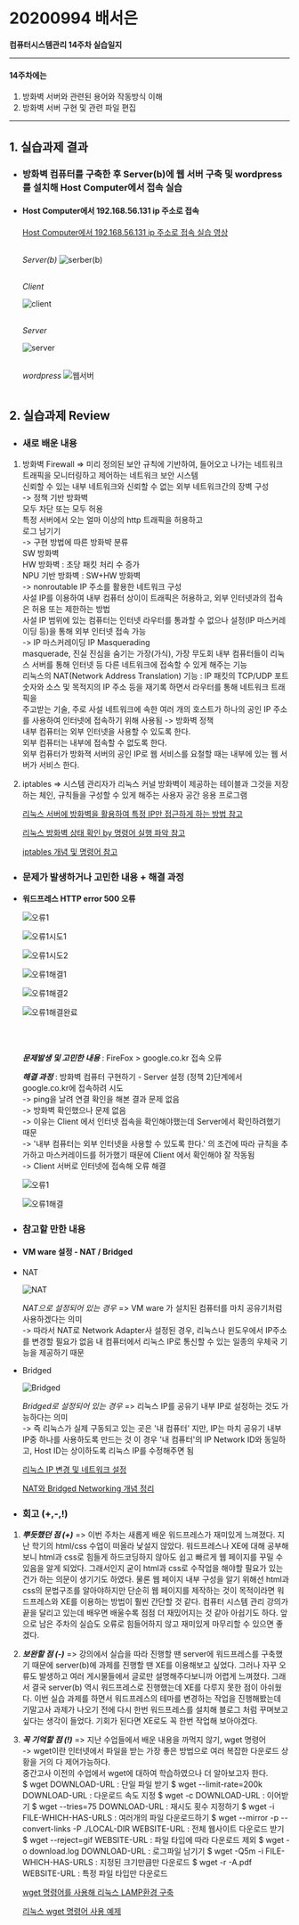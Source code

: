 # 20200994 배서은
**컴퓨터시스템관리 14주차 실습일지**

---
#### 14주차에는 
1. 방화벽 서버와 관련된 용어와 작동방식 이해
2. 방화벽 서버 구현 및 관련 파일 편집
---

## 1. 실습과제 결과

* ### **방화벽 컴퓨터를 구축한 후 Server(b)에 웹 서버 구축 및 wordpress를 설치해 Host Computer에서 접속 실습**
  
* #### **Host Computer에서 192.168.56.131 ip 주소로 접속** <br>

    [Host Computer에서 192.168.56.131 ip 주소로 접속 실습 영상](https://baedevelog.tistory.com/12)
    <br><br>

     *Server(b)*
     ![serber(b)](https://user-images.githubusercontent.com/77660379/120380549-465f7280-c35c-11eb-9198-cc021e5ca84e.JPG)

    <br>*Client*

     ![client](https://user-images.githubusercontent.com/77660379/120380563-49f2f980-c35c-11eb-909d-7d27da10186a.JPG)

     <br>*Server*

     ![server](https://user-images.githubusercontent.com/77660379/120380570-4bbcbd00-c35c-11eb-88b9-d7b390237696.JPG)

     <br>*wordpress*
     ![웹서버](https://user-images.githubusercontent.com/77660379/120380575-4d868080-c35c-11eb-9e4f-4507dbad418d.JPG)
    <br><br>

## 2. 실습과제 Review

* ### **새로 배운 내용**

1. 방화벽 Firewall
    => 미리 정의된 보안 규칙에 기반하여, 들어오고 나가는 네트워크 트래픽을 모니터링하고 제어하는 네트워크 보안 시스템<br>
       신뢰할 수 있는 내부 네트워크와 신뢰할 수 없는 외부 네트워크간의 장벽 구성<br>
       -> 정책 기반 방화벽<br>
            모두 차단 또는 모두 허용<br>
            특정 서버에서 오는 얼마 이상의 http 트래픽을 허용하고 <br>로그 남기기<br>
       -> 구현 방법에 따른 방화뱍 분류<br>
            SW 방화벽<br>
            HW 방화벽 : 초당 패킷 처리 수 증가<br>
            NPU 기반 방화벽 : SW+HW 방화벽<br>
       -> nonroutable IP 주소를 활용한 네트워크 구성<br>
            사설 IP를 이용하여 내부 컴퓨터 상이이 트래픽은 허용하고, 외부 인터넷과의 접속은 허용 또는 제한하는 방법<br>
            사설 IP 범위에 있는 컴퓨터는 인터넷 라우터를 통과할 수 없으나 설정(IP 마스커레이딩 등)을 통해 외부 인터넷 접속 가능<br>
       -> IP 마스커레이딩 IP Masquerading<br>
            masquerade, 진실 진심을 숨기는 가장(가식), 가장 무도회
            내부 컴퓨터들이 리눅스 서버를 통해 인터넷 등 다른 네트워크에 접속할 수 있게 해주는 기능<br>
            리눅스의 NAT(Network Address Translation) 기능 : IP 패킷의 TCP/UDP 포트 숫자와 소스 및 목적지의 IP 주소 등을 재기록 하면서 라우터를 통해 네트워크 트래픽을 <br>주고받는 기술, 주로 사설 네트워크에 속한 여러 개의 호스트가 하나의 공인 IP 주소를 사용하여 인터넷에 접속하기 위해 사용됨
       -> 방화벽 정책<br>
            내부 컴퓨터는 외부 인터넷을 사용할 수 있도록 한다.<br>
            외부 컴퓨터는 내부에 접속할 수 없도록 한다.<br>
            외부 컴퓨터가 방화젹 서버의 공인 IP로 웹 서비스를 요철할 때는 내부에 있는 웹 서버가 서비스 한다.<br>

2. iptables
    => 시스템 관리자가 리눅스 커널 방화벽이 제공하는 테이블과 그것을 저장하는 체인, 규칙들을 구성할 수 있게 해주는 사용자 공간 응용 프로그램

    [리눅스 서버에 방화벽을 활용하여 특정 IP만 접근하게 하는 방법 참고](https://uxgjs.tistory.com/162)

    [리눅스 방화벽 상태 확인 by 명령어 실행 파악 참고](https://jootc.com/p/201808031482)

    [iptables 개념 및 명령어 참고](https://linuxstory1.tistory.com/entry/iptables-%EA%B8%B0%EB%B3%B8-%EB%AA%85%EB%A0%B9%EC%96%B4-%EB%B0%8F-%EC%98%B5%EC%85%98-%EB%AA%85%EB%A0%B9%EC%96%B4)

* ### **문제가 발생하거나 고민한 내용 + 해결 과정**

- **워드프레스 HTTP error 500 오류**

    ![오류1](https://user-images.githubusercontent.com/77660379/119448473-5a0f4580-bd6c-11eb-85b0-1f17e7cee39f.JPG)

    ![오류1시도1](https://user-images.githubusercontent.com/77660379/119448479-5c719f80-bd6c-11eb-8f51-82abb7ee4194.JPG)

    ![오류1시도2](https://user-images.githubusercontent.com/77660379/119448481-5d0a3600-bd6c-11eb-9bbb-b5b7999461d8.JPG)

    ![오류1해결1](https://user-images.githubusercontent.com/77660379/119448482-5d0a3600-bd6c-11eb-89ae-1d3affce4421.JPG)

    ![오류1해결2](https://user-images.githubusercontent.com/77660379/119448483-5da2cc80-bd6c-11eb-8c82-30109540064b.JPG)

    ![오류1해결완료](https://user-images.githubusercontent.com/77660379/119448485-5e3b6300-bd6c-11eb-8def-63d45cf905d5.JPG)

    <br><br>

    ***문제발생 및 고민한 내용*** : FireFox > google.co.kr 접속 오류

    ***해결 과정*** : 방화벽 컴퓨터 구현하기 - Server 설정 (정책 2)단계에서 google.co.kr에 접속하려 시도<br>
             -> ping을 날려 연결 확인을 해본 결과 문제 없음<br>
             -> 방화벽 확인했으나 문제 없음<br>
             -> 이유는 Client 에서 인터넷 접속을 확인해야했는데 Server에서 확인하려했기 때문<br>
             -> '내부 컴퓨터는 외부 인터넷을 사용할 수 있도록 한다.' 의 조건에 따라 규칙을 추가하고 마스커레이드를 허가했기 때문에 Client 에서 확인해야 잘 작동됨<br>
             -> Client 서버로 인터넷에 접속해 오류 해결
    
    ![오류1](https://user-images.githubusercontent.com/77660379/120382641-d7cfe400-c35e-11eb-87b7-cf3f66ba8465.JPG)

    ![오류1해결](https://user-images.githubusercontent.com/77660379/120382645-db636b00-c35e-11eb-882d-ad8056738524.JPG)

* ### **참고할 만한 내용**

 * #### **VM ware 설정 - NAT / Bridged** <br>

  * NAT
   
    ![NAT](https://user-images.githubusercontent.com/77660379/120384002-917b8480-c360-11eb-81e0-197a754836c7.JPG)

    *NAT으로 설정되어 있는 경우*
    => VM ware 가 설치된 컴퓨터를 마치 공유기처럼 사용하겠다는 의미<br>
      -> 따라서 NAT로 Network Adapter사 설정된 경우, 리눅스나 윈도우에서 IP주소를 변경할 필요가 없음
         내 컴퓨터에서 리눅스 IP로 통신할 수 있는 일종의 우체국 기능을 제공하기 때문 <br>

  * Bridged
   
    ![Bridged](https://user-images.githubusercontent.com/77660379/120384010-94767500-c360-11eb-9454-f1f20dbb869e.JPG)

    *Bridged로 설정되어 있는 경우*
    => 리눅스 IP를 공유기 내부 IP로 설정하는 것도 가능하다는 의미<br>
      -> 즉 리눅스가 실제 구동되고 있는 곳은 '내 컴퓨터' 지만, IP는 마치 공유기 내부 IP중 하나를 사용하도록 만드는 것
         이 경우 '내 컴퓨터'의 IP Network ID와 동일하고, Host ID는 상이하도록 리눅스 IP를 수정해주면 됨

    [리눅스 IP 변경 및 네트워크 설정](https://whitewing4139.tistory.com/95)

    [NAT와 Bridged Networking 개념 정리](https://itmore.tistory.com/entry/NAT-%EC%99%80-Bridged-Networking-%EA%B0%9C%EB%85%90-%EC%A0%95%EB%A6%AC)

* ### **회고 (+,-,!)**

1. ***뿌듯했던 점 (+)***
    => 이번 주차는 새롭게 배운 워드프레스가 재미있게 느껴졌다. 지난 학기의 html/css 수업이 떠올라 낯설지 않았다. 워드프레스나 XE에 대해 공부해보니 html과 css로 힘들게 하드코딩하지 않아도 쉽고 빠르게 웹 페이지를 꾸밀 수 있음을 알게 되었다. 그래서인지 굳이 html과 css로 수작업을 해야할 필요가 있는 건가 하는 의문이 생기기도 하였다. 물론 웹 페이지 내부 구성을 알기 위해선 html과 css의 문법구조를 알아야하지만 단순히 웹 페이지를 제작하는 것이 목적이라면 워드프레스와 XE를 이용하는 방법이 훨씬 간단할 것 같다. 컴퓨터 시스템 관리 강의가 끝을 달리고 있는데 배우면 배울수록 점점 더 재밌어지는 것 같아 아쉽기도 하다. 앞으로 남은 주차의 실습도 오류로 힘들어하지 않고 재미있게 마무리할 수 있으면 좋겠다.<br>
       
2. ***보완할 점 (-)***
    => 강의에서 실습을 따라 진행할 땐 server에 워드프레스를 구축했기 때문에 server(b)에 과제를 진행할 땐 XE를 이용해보고 싶었다. 그러나 자꾸 오류도 발생하고 여러 게시물들에서 글로만 설명해주다보니까 어렵게 느껴졌다. 그래서 결국 server(b) 역시 워드프레스로 진행했는데 XE를 다루지 못한 점이 아쉬웠다. 이번 실습 과제를 하면서 워드프레스의 테마를 변경하는 작업을 진행해봤는데 기말고사 과제가 나오기 전에 다시 한번 워드프레스를 설치해 블로그 처럼 꾸며보고 싶다는 생각이 들었다. 기회가 된다면 XE로도 꼭 한번 작업해 보아야겠다.<br>
 
3. ***꼭 기억할 점 (!)*** 
    => 지난 수업들에서 배운 내용을 까먹지 않기, wget 명령어<br>
         -> wget이란 인터넷에서 파일을 받는 가장 좋은 방법으로 여러 복잡한 다운로드 상황을 거의 다 제어가능하다. <br>
         중간고사 이전의 수업에서 wget에 대하여 학습하였으나 더 알아보고자 한다.<br>
         $ wget DOWNLOAD-URL : 단일 파일 받기
         $ wget --limit-rate=200k DOWNLOAD-URL : 다운로드 속도 지정
         $ wget -c DOWNLOAD-URL : 이어받기
         $ wget --tries=75 DOWNLOAD-URL : 재시도 횟수 지정하기
         $ wget -i FILE-WHICH-HAS-URLS : 여러개의 파일 다운로드하기
         $ wget --mirror -p --convert-links -P ./LOCAL-DIR WEBSITE-URL : 전체 웹사이트 다운로드 받기
         $ wget --reject=gif WEBSITE-URL : 파일 타입에 따라 다운로드 제외
         $ wget -o download.log DOWNLOAD-URL : 로그파일 남기기
         $ wget -Q5m -i FILE-WHICH-HAS-URLS : 지정된 크기만큼만 다운로드
         $ wget -r -A.pdf WEBSITE-URL : 특정 파일 타입만 다운로드

    [wget 명령어를 사용해 리눅스 LAMP환경 구축](https://m.blog.naver.com/PostView.naver?blogId=cutecameron2&logNo=220543467221&proxyReferer=http:%2F%2F210.117.121.212%2F)

    [리눅스 wget 명령어 사용 예제](https://sisiblog.tistory.com/25F)